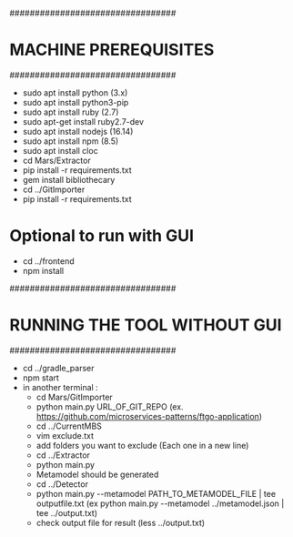#################################
# MACHINE PREREQUISITES         #
#################################

- sudo apt install python (3.x)
- sudo apt install python3-pip
- sudo apt install ruby (2.7)
- sudo apt-get install ruby2.7-dev
- sudo apt install nodejs (16.14)
- sudo apt install npm (8.5)
- sudo apt install cloc
- cd Mars/Extractor
- pip install -r requirements.txt
- gem install bibliothecary
- cd ../GitImporter
- pip install -r requirements.txt
# Optional to run with GUI #
- cd ../frontend
- npm install

#################################
# RUNNING THE TOOL WITHOUT GUI  #
#################################

- cd ../gradle_parser
- npm start
- in another terminal : 
    - cd Mars/GitImporter
    - python main.py URL_OF_GIT_REPO (ex. https://github.com/microservices-patterns/ftgo-application)
    - cd ../CurrentMBS
    - vim exclude.txt 
    - add folders you want to exclude (Each one in a new line)
    - cd ../Extractor
    - python main.py
    - Metamodel should be generated
    - cd ../Detector
    - python main.py --metamodel PATH_TO_METAMODEL_FILE | tee outputfile.txt 
        (ex python main.py --metamodel ../metamodel.json | tee ../output.txt)
    - check output file for result (less ../output.txt)

